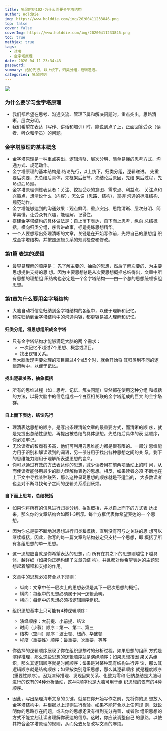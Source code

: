 ```yaml
---
title: 吼呆时刻102-为什么需要金字塔结构
author: HoldDie
img: https://www.holddie.com/img/20200411233846.png
top: false
cover: false
coverImg: https://www.holddie.com/img/20200411233846.png
toc: true
mathjax: true
tags:
  - 读书
  - 金字塔原理
date: 2020-04-11 23:34:43
password:
summary: 结论先行，以上统下，归类分组，逻辑递进。
categories: 吼呆时刻
---
```


![](https://www.holddie.com/img/20200411233846.png)

### 为什么要学习金字塔原理

- 我们都希望在思考、沟通交流、管理下属和解决问题时，重点突出，思路清晰，层次分明。
- 我们希望在表达（写作、讲话和培训）时，能说到点子上，正面回答受众（读者、听众和学员）的问题。

### 金字塔原理的基本概念

- 金字塔原理是一种重点突出、逻辑清晰、层次分明、简单易懂的思考方式、沟通方式、规范动作。
- 金字塔原理的基本结构是:结论先行，以上统下，归类分组，逻辑递进。 先重要后次要，先总结后具体，先框架后细节，先结论后原因，先结 果后过程，先论点后论据。
- 金字塔原理训练表达者：关注、挖掘受众的意图、需求点、利益点、 关注点和兴趣点，想清说什么（内容），怎么说（思路、结构），掌握 沟通的标准结构、规范动作。
- 金字塔能够达到的沟通效果：观点鲜明、重点突出、思路清晰、层次分明、简单易懂，让受众有兴趣，能理解，记得住。
- 搭建金字塔结构的具体做法是：自上而下表达，自下而上思考，纵向 总结概括，横向归类分组，序言讲故事，标题提炼思想精华。
- —个人要想写出条理清晰的文章，关键是在开始写作前，先将自己的思想组 织成金字塔结构，并按照逻辑关系的规则检査和修改。

### 第1篇 表达的逻辑

- 最容易理解的顺序是： 先了解主要的、抽象的思想，然后了解次要的、为主要思想提供支持的思 想。因为主要思想总是从次要思想概括总结得出，文章中所有思想的理想组 织结构也必定是一个金字塔结构——由一个总的思想统领多组思想。



### 第1章为什么要用金字塔结构

- 大脑自动将信息归纳到金字塔结构的各组中，以便于理解和记忆。
- 预先归纳到金字塔结构中的沟通内容，都更容易被人理解和记忆。



#### 归类分组，将思想组织成金字塔

- 只有金字塔结构才能够满足大脑的两 个需求：
  - 一次记忆不超过7个思想、概念或项目。
  - 找出逻辑关系。
- 当大脑发现需要处理的项目超过4个或5个时，就会开始将 其归类到不同的逻辑范畴中，以便于记忆。

#### 找出逻辑关系，抽象概括

- 所有的思维过程（如：思考、记忆、解决问题）显然都在使用这种分组 和概括的方法，以将大脑中的信息组成一个由互相关联的金字塔组成的巨大 的金字塔群。

#### 自上而下表达，结论先行

- 理清表达思想的顺序，是写出条理清晰文章的最重要方式，而清晰的顺 序，就是先提出总结性思想，再提出被总结的具体思想。先总结后具体的表 达顺序，你必须牢记。
- 无论读者的智商有多高，他们可利用的思维能力都是很有限的。一部分 思维能力用于识别和解读读到的词语，另一部分用于找出各种思想之间的关 系，剩下的思维能力则用于理解所表述思想的含义。
- 你可以通过有效的方法表达你的思想，减少读者用在前两项活动上的时 间，从而使读者能够用最少的脑力理解你表达的思想。相反，如果读者必须 不断地在上下文中寻找某种联系，那么这种呈现思想的顺序就是不适当的， 大多数读者也会对不断寻找句子之间的逻辑关系感到厌烦。

#### 自下而上思考，总结概括

- 如果你将所有的信息进行归类分组、抽象概括，并以自上而下的方式表 达出来，那么你的文章结构会如图1-3所示。每个方框代表你希望表达的一 个思想。
- 因为你总是要不断地对思想进行归类和概括，直到没有可与之关联的思 想可以继续概括，因此，你写的每一篇文章的结构必定只支持一个思想，即 概括了所有各组思想的单一思想。
- 这一思想应当就是你希望表达的思想，而 所有在其之下的思想则越往下越具体、越详细（如果你正确构建了文章的结 构)，并且都对你希望表达的主题思想起着解释和支撑的作用。
- 文章中的思想必须符合以下规则：
  - 纵向：文章中任一层次上的思想必须是其下一层次思想的概括。
  - 横向：每组中的思想必须属于同一逻辑范畴。
  - 横向：每组中的思想必须按逻辑顺序组织。
- 组织思想基本上只可能有4种逻辑顺序：
  - 演绎顺序：大前提、小前提、结论
  - 时间（步骤）顺序：第一、第二、第三
  - 结构（空间）顺序：波士顿、纽约、华盛顿
  - 程度（重要性）顺序：最重要、次重要，等等

- 你选择的逻辑顺序展现了你在组织思想时的分析过程。如果思想的组织 方式是演绎推理，那么这些思想的逻辑顺序就是演绎顺序；如果思想按因 果关系组织，那么其逻辑顺序就是时间顺序；如果是对某种现有结构进行评 论，那么其逻辑顺序就是结构顺序；如果按类别组织思想，那么其逻辑顺序 就是程度顺序(重要性顺序）。因为演绎推理、发现因果关系、化整为零和 归纳总结是大脑可进行的仅有的4种分析活动，这4种顺序也是大脑可用于组 织思想的仅有的4种顺序。
- 因此，写出条理清晰文章的关键，就是在你开始写作之前，先将你的思 想放入金字塔结构中，并根据以上规则进行检验。如果不能符合以上任何规 则，就说明你的思路存在问题，或去你的思想还没有得到充分完善，或者你 组织思想的方式不能立刻让读者理解你表达的信息。这时，你应该调整自己 的思路，以使其符合金字塔原理的规则，从而免去反复改写文章的麻烦。